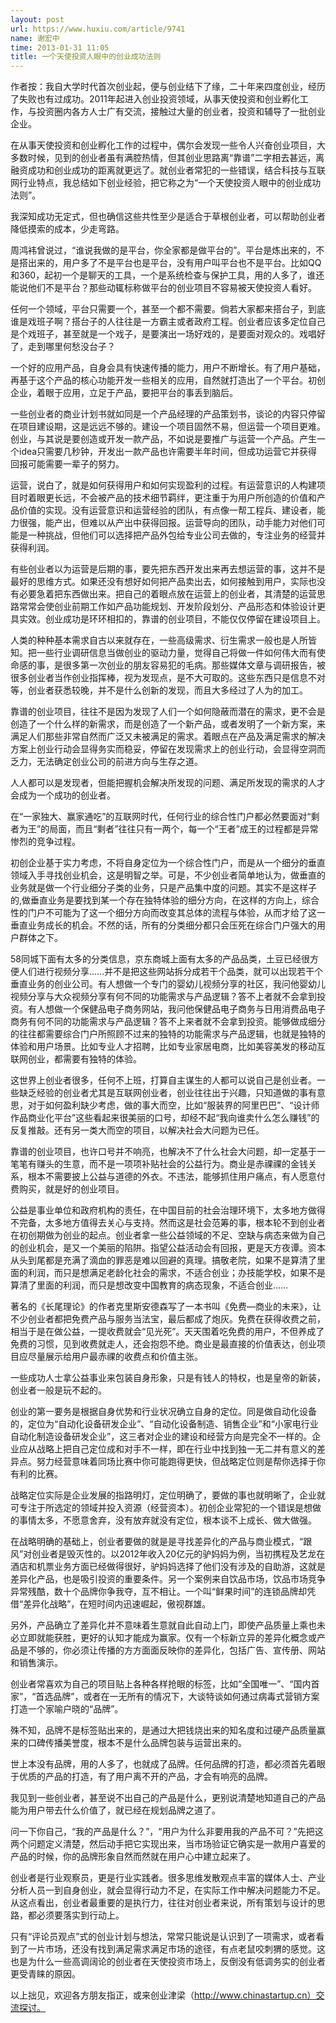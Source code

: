 ```yaml
---
layout: post
url: https://www.huxiu.com/article/9741
name: 谢宏中
time: 2013-01-31 11:05
title: 一个天使投资人眼中的创业成功法则
---
```

作者按：我自大学时代首次创业起，便与创业结下了缘，二十年来四度创业，经历了失败也有过成功。2011年起进入创业投资领域，从事天使投资和创业孵化工作，与投资圈内各方人士广有交流，接触过大量的创业者，投资和辅导了一批创业企业。

在从事天使投资和创业孵化工作的过程中，偶尔会发现一些令人兴奋创业项目，大多数时候，见到的创业者虽有满腔热情，但其创业思路离“靠谱”二字相去甚远，离融资成功和创业成功的距离就更远了。就创业者常犯的一些错误，结合科技与互联网行业特点，我总结如下创业经验，把它称之为“一个天使投资人眼中的创业成功法则”。

我深知成功无定式，但也确信这些共性至少是适合于草根创业者，可以帮助创业者降低摸索的成本，少走弯路。

周鸿袆曾说过，“谁说我做的是平台，你全家都是做平台的”。平台是炼出来的，不是搭出来的，用户多了不是平台也是平台，没有用户叫平台也不是平台。比如QQ和360，起初一个是聊天的工具，一个是系统检查与保护工具，用的人多了，谁还能说他们不是平台？那些动辄标称做平台的创业项目不容易被天使投资人看好。

任何一个领域，平台只需要一个，甚至一个都不需要。倘若大家都来搭台子，到底谁是戏班子啊？搭台子的人往往是一方霸主或者政府工程。创业者应该多定位自己是个戏班子，甚至就是一个戏子，是要演出一场好戏的，是要面对观众的。戏唱好了，走到哪里何愁没台子？

一个好的应用产品，自身会具有快速传播的能力，用户不断增长。有了用户基础，再基于这个产品的核心功能开发一些相关的应用，自然就打造出了一个平台。初创企业，着眼于应用，立足于产品，要把平台的事丢到脑后。

一些创业者的商业计划书就如同是一个产品经理的产品策划书，谈论的内容只停留在项目建设期，这是远远不够的。建设一个项目固然不易，但运营一个项目更难。创业，与其说是要创造或开发一款产品，不如说是要推广与运营一个产品。产生一个idea只需要几秒钟，开发出一款产品也许需要半年时间，但成功运营它并获得回报可能需要一辈子的努力。

运营，说白了，就是如何获得用户和如何实现盈利的过程。有运营意识的人构建项目时着眼更长远，不会被产品的技术细节羁绊，更注重于为用户所创造的价值和产品价值的实现。没有运营意识和运营经验的团队，有点像一帮工程兵、建设者，能力很强，能产出，但难以从产出中获得回报。运营导向的团队，动手能力对他们可能是一种挑战，但他们可以选择把产品外包给专业公司去做的，专注业务的经营并获得利润。

有些创业者以为运营是后期的事，要先把东西开发出来再去想运营的事，这并不是最好的思维方式。如果还没有想好如何把产品卖出去，如何接触到用户，实际也没有必要急着把东西做出来。把自己的着眼点放在运营上的创业者，其清楚的运营思路常常会使创业前期工作如产品功能规划、开发阶段划分、产品形态和体验设计更具实效。创业成功是环环相扣的，靠谱的创业项目，不能仅仅停留在建设项目上。

人类的种种基本需求自古以来就存在，一些高级需求、衍生需求一般也是人所皆知。把一些行业调研信息当做创业的驱动力量，觉得自己将做一件如何伟大而有使命感的事，是很多第一次创业的朋友容易犯的毛病。那些媒体文章与调研报告，被很多创业者当作创业指挥棒，视为发现点，是不大可取的。这些东西只是信息不对等，创业者获悉较晚，并不是什么创新的发现，而且大多经过了人为的加工。

靠谱的创业项目，往往不是因为发现了人们一个如何隐蔽而潜在的需求，更不会是创造了一个什么样的新需求，而是创造了一个新产品，或者发明了一个新方案，来满足人们那些非常自然而广泛又未被满足的需求。着眼点在产品及满足需求的解决方案上创业行动会显得务实而稳妥，停留在发现需求上的创业行动，会显得空洞而乏力，无法确定创业公司的前进方向与生存之道。

人人都可以是发现者，但能把握机会解决所发现的问题、满足所发现的需求的人才会成为一个成功的创业者。

在“一家独大、赢家通吃”的互联网时代，任何行业的综合性门户都必然要面对“剩者为王”的局面，而且“剩者”往往只有一两个，每一个“王者”成王的过程都是异常惨烈的竞争过程。

初创企业基于实力考虑，不将自身定位为一个综合性门户，而是从一个细分的垂直领域入手寻找创业机会，这是明智之举。可是，不少创业者简单地认为，做垂直的业务就是做一个行业细分子类的业务，只是产品集中度的问题。其实不是这样子的,做垂直业务是要找到某一个存在独特体验的细分方向，在这样的方向上，综合性的门户不可能为了这一个细分方向而改变其总体的流程与体验，从而才给了这一垂直业务成长的机会。不然的话，所有的分类细分都只会压死在综合门户强大的用户群体之下。

58同城下面有太多的分类信息，京东商城上面有太多的产品品类，土豆已经很方便人们进行视频分享……并不是把这些网站拆分成若干个品类，就可以出现若干个垂直业务的创业公司。有人想做一个专门的婴幼儿视频分享的社区，我问他婴幼儿视频分享与大众视频分享有何不同的功能需求与产品逻辑？答不上者就不会拿到投资。有人想做一个保健品电子商务网站，我问他保健品电子商务与日用消费品电子商务有何不同的功能需求与产品逻辑？答不上来者就不会拿到投资。能够做成细分的往往都需要综合门户所照顾不过来的独特的功能需求与产品逻辑，也就是独特的体验和用户场景。比如专业人才招聘，比如专业家居电商，比如美容美发的移动互联网创业，都需要有独特的体验。

这世界上创业者很多，任何不上班，打算自主谋生的人都可以说自己是创业者。一些缺乏经验的创业者尤其是互联网创业者，创业往往出于兴趣，只知道做的事有意思，对于如何盈利缺少考虑，做的事大而空，比如“服装界的阿里巴巴”、“设计师作品商业化平台”这些看起来很美丽的口号，却经不起“我向谁卖什么怎么赚钱”的反复推敲。还有另一类大而空的项目，以解决社会大问题为已任。

靠谱的创业项目，也许口号并不响亮，也解决不了什么社会大问题，却一定基于一笔笔有赚头的生意，而不是一项项补贴社会的公益行为。商业是赤祼祼的金钱关系，根本不需要披上公益与道德的外衣。不违法，能够抓住用户痛点，有人愿意付费购买，就是好的创业项目。

公益是事业单位和政府机构的责任，在中国目前的社会治理环境下，太多地方做得不完备，太多地方值得去关心与支持。然而这是社会范筹的事，根本轮不到创业者在初创期做为创业的起点。创业者拿一些公益领域的不足、空缺与病态来做为自己的创业机会，是又一个美丽的陷阱。指望公益活动会有回报，更是天方夜谭。资本从头到尾都是充满了滴血的罪恶是难以回避的真理。搞敬老院，如果不是算清了里面的利润，而只是想满足老龄化社会的需求，不适合创业；办技能学校，如果不是算清了里面的利润，而只是想改变中国教育的病态现象，不适合创业……

著名的《长尾理论》的作者克里斯安德森写了一本书叫《免费—商业的未来》，让不少创业者都把免费产品与服务当法宝，最后都成了炮灰。免费在获得收费之前，相当于是在做公益，一提收费就会“见光死”。天天围着吃免费的用户，不但养成了免费的习惯，见到收费就走人，还会抱怨不绝。商业是最直接的价值表达，创业项目应尽量展示给用户最赤祼的收费点和价值主张。

一些成功人士拿公益事业来包装自身形象，只是有钱人的特权，也是皇帝的新装，创业者一般是玩不起的。

创业的第一要务是根据自身优势和行业状况确立自身的定位。同是做自动化设备的，定位为“自动化设备研发企业”、“自动化设备制造、销售企业”和“小家电行业自动化制造设备研发企业”，这三者对企业的建设和经营方向是完全不一样的。企业应从战略上把自己定位成和对手不一样，即在行业中找到独一无二并有意义的差异点。努力经营意味着同场比赛中你可能跑得更快，但战略定位则是帮你选择于你有利的比赛。

战略定位实际是企业发展的指路明灯，定位明确了，要做的事也就明晰了，企业就可专注于所选定的领域并投入资源（经营资本）。初创企业常犯的一个错误是想做的事情太多，不愿意舍弃，没有放弃就没有定位，根本谈不上成长、做大做强。

在战略明确的基础上，创业者要做的就是是寻找差异化的产品与商业模式，“跟风”对创业者是毁灭性的。以2012年收入20亿元的驴妈妈为例，当初携程及艺龙在酒店和机票业务方面已经做得很好，驴妈妈选择了他们没有涉及的自助游，这就是差异化产品，也是吸引投资的重要条件。另一个案例来自饮品市场，饮品市场竞争异常残酷，数十个品牌你争我夺，互不相让。一个叫“鲜果时间”的连锁品牌却凭借“差异化战略”，在短时间内迅速崛起，傲视群雄。

另外，产品确立了差异化并不意味着生意就自此自动上门，即使产品质量上乘也未必立即就能获胜，更好的认知才能成为赢家。仅有一个标新立异的差异化概念或产品是不够的，你必须让传播的方方面面反映你的差异化，包括广告、宣传册、网站和销售演示。

创业者常喜欢为自己的项目贴上各种各样抢眼的标签，比如“全国唯一”、“国内首家”，“首选品牌”，或者在一无所有的情况下，大谈特谈如何通过病毒式营销方案打造一个家喻户晓的“品牌”。

殊不知，品牌不是标签贴出来的，是通过大把钱烧出来的知名度和过硬产品质量赢来的口碑传播美誉度，根本不是什么品牌包装与运营出来的。

世上本没有品牌，用的人多了，也就成了品牌。任何品牌的打造，都必须首先着眼于优质的产品的打造，有了用户离不开的产品，才会有响亮的品牌。

我见到一些创业者，甚至说不出自己的产品是什么，更别说清楚地知道自己的产品能为用户带去什么价值了，就已经在规划品牌之道了。

问一下你自己，“我的产品是什么？”，“用户为什么非要用我的产品不可？”先把这两个问题定义清楚，然后动手把它实现出来，当市场验证它确实是一款用户喜爱的产品的时候，你的品牌形象自然而然就在用户心中建立起来了。

创业者是行业观察员，更是行业实践者。很多思维发散观点丰富的媒体人士、产业分析人员一到自身创业，就会显得行动力不足，在实际工作中解决问题能力不足。从这点看出，创业者最重要的是执行力，往往对创业者来说，所有策划与设计的思路，都必须要落实到行动上。

只有“评论员观点”式的创业计划与想法，常常只能说是认识到了一项需求，或者看到了一片市场，还没有找到满足需求满足市场的途径，有点老鼠咬刺猬的感觉。这也是为什么一些高调阔论的创业者在天使投资市场上，反倒没有低调务实的创业者更受青睐的原因。

以上拙见，欢迎各方朋友指正，或来创业津梁（http://www.chinastartup.cn）交流探讨。

